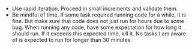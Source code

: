 - Use rapid iteration. Proceed in small increments and validate them.
- Be mindful of time. If some task required running code for a while, it is fine. But make sure that code does not just run for hours due to some bug. When running any code, have some expectation for how long it should run. If it exceeds this expected time, kill it. No tasks I am aware of is expected to run for longer than 30 minutes.
